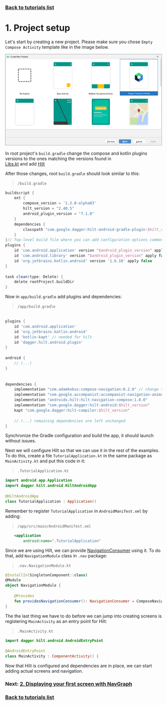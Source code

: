 ### [Back to tutorials list](README.md)

# 1. Project setup

Let's start by creating a new project. Please make sure you chose `Empty Compose Activity` template like in the image below.

![Create new module screenshot](assets/01_create_new_module.png)

In root project's `build.gradle` change the compose and kotlin plugins versions to the ones matching the versions found in  
[Libs.kt](../../buildSrc/src/main/java/com/adamkobus/compose/navigation/Libs.kt) and add [Hilt](https://developer.android.com/training/dependency-injection/hilt-android)

After those changes, root `build.gradle` should look similar to this:

> `/build.gradle`
```groovy
buildscript {
    ext {
        compose_version = '1.2.0-alpha03'
        hilt_version = "2.40.5"
        android_plugin_version = "7.1.0"
    }
    dependencies {
        classpath "com.google.dagger:hilt-android-gradle-plugin:$hilt_version"
    }
}// Top-level build file where you can add configuration options common to all sub-projects/modules.
plugins {
    id 'com.android.application' version "$android_plugin_version" apply false
    id 'com.android.library' version "$android_plugin_version" apply false
    id 'org.jetbrains.kotlin.android' version '1.6.10' apply false
}

task clean(type: Delete) {
    delete rootProject.buildDir
}
```

Now in `app/build.gradle` add plugins and dependencies:

> `/app/build.gradle`
```groovy

plugins {
    id 'com.android.application'
    id 'org.jetbrains.kotlin.android'  
    id 'kotlin-kapt' // needed for hilt
    id 'dagger.hilt.android.plugin' 
}

android {
    // (...)
}


dependencies {
    implementation "com.adamkobus:compose-navigation:0.2.0" // change to actual version you want to use.
    implementation "com.google.accompanist:accompanist-navigation-animation:0.24.2-alpha"
    implementation "androidx.hilt:hilt-navigation-compose:1.0.0"
    implementation "com.google.dagger:hilt-android:$hilt_version"
    kapt "com.google.dagger:hilt-compiler:$hilt_version"

    // (...) remaining dependencies are left unchanged
}

```

Synchronize the Gradle configuration and build the app, it should launch without issues.

Next we will configure Hilt so that we can use it in the rest of the examples. To do this, create a file `TutorialApplication.kt` in the same package as `MainActivity.kt` and put this code in it:

> `.TutorialApplication.kt`
```kotlin
import android.app.Application
import dagger.hilt.android.HiltAndroidApp

@HiltAndroidApp
class TutorialApplication : Application()
```

Remember to register `TutorialApplication` in `AndroidManifest.xml` by adding:

> `/app/src/main/AndroidManifest.xml`
```xml
    <application
        android:name=".TutorialApplication"
```

Since we are using Hilt, we can provide [NavigationConsumer] using it. To do that, add `NavigationModule` class in `.nav` package:

> `.nav.NavigationModule.kt`
```kotlin
@InstallIn(SingletonComponent::class)
@Module
object NavigationModule {

    @Provides
    fun providesNavigationConsumer(): NavigationConsumer = ComposeNavigation.getNavigationConsumer()
}
```

The the last thing we have to do before we can jump into creating screens is registering `MainActivity` as an entry point for Hilt:

> `.MainActivity.kt`
```kotlin
import dagger.hilt.android.AndroidEntryPoint

@AndroidEntryPoint
class MainActivity : ComponentActivity() {
```

Now that Hilt is configured and dependencies are in place, we can start adding actual screens and navigation.

### Next: [2. Displaying your first screen with NavGraph](02_first_graph.md)

### [Back to tutorials list](README.md)

<!-- GENERATED SECTION - DON'T ADD ANY TEXT BELOW THIS TAG -->

[NavigationConsumer]: ../../docs/components/composenav/com.adamkobus.compose.navigation/-navigation-consumer/index.md
